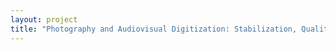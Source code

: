 ```yaml
--- 
layout: project 
title: "Photography and Audiovisual Digitization: Stabilization, Quality Control, Image Correction" 
---
```



